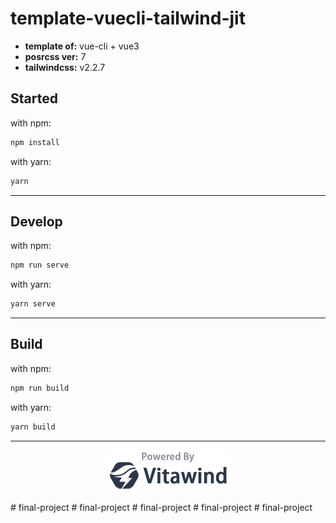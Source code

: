 # template-vuecli-tailwind-jit

- **template of:** vue-cli + vue3
- **posrcss ver:** 7
- **tailwindcss:** v2.2.7

## Started
with npm:
```bash
npm install
```
with yarn:
```bash
yarn
```

---
## Develop
with npm:
```bash
npm run serve
```
with yarn:
```bash
yarn serve
```

---
## Build
with npm:
```bash
npm run build
```
with yarn:
```bash
yarn build
```

---
<p align="center">
<img src="./powered-by-vitawind-bright.png">
</p># final-project
# final-project
# final-project
# final-project
# final-project
